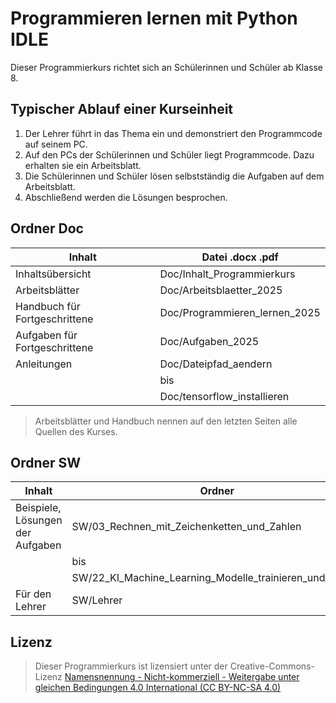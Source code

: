 # Programmieren lernen mit Python IDLE

Dieser Programmierkurs richtet sich an Schülerinnen und Schüler ab Klasse 8. 

## Typischer Ablauf einer Kurseinheit
1. Der Lehrer führt in das Thema ein und demonstriert den Programmcode auf seinem PC. 
2. Auf den PCs der Schülerinnen und Schüler liegt Programmcode. Dazu erhalten sie ein Arbeitsblatt.  
3. Die Schülerinnen und Schüler lösen selbstständig die Aufgaben auf dem Arbeitsblatt.  
4. Abschließend werden die Lösungen besprochen.  

## Ordner Doc

| Inhalt                           | Datei .docx .pdf                               |
| -------------------------------- | ---------------------------------------------- |
| Inhaltsübersicht 	               | Doc/Inhalt_Programmierkurs                     |
| Arbeitsblätter                   | Doc/Arbeitsblaetter_2025                       |
| Handbuch für Fortgeschrittene    | Doc/Programmieren_lernen_2025                  |
| Aufgaben für Fortgeschrittene    | Doc/Aufgaben_2025                              |
| Anleitungen                      | Doc/Dateipfad_aendern                          | 
|                                  | bis                                            |
|                                  | Doc/tensorflow_installieren                    |

> Arbeitsblätter und Handbuch nennen auf den letzten Seiten alle Quellen des Kurses.

## Ordner SW

| Inhalt                           | Ordner                                                  |
| -------------------------------- | ------------------------------------------------------- |
| Beispiele, Lösungen der Aufgaben | SW/03_Rechnen_mit_Zeichenketten_und_Zahlen              |
|                                  | bis                                                     |
|                                  | SW/22_KI_Machine_Learning_Modelle_trainieren_und_nutzen |
| Für den Lehrer                   | SW/Lehrer                                               |

## Lizenz

> Dieser Programmierkurs ist lizensiert unter der Creative-Commons-Lizenz [Namensnennung - Nicht-kommerziell - Weitergabe unter gleichen Bedingungen 4.0 International (CC BY-NC-SA 4.0)](https://creativecommons.org/licenses/by-nc-sa/4.0/deed.de)

